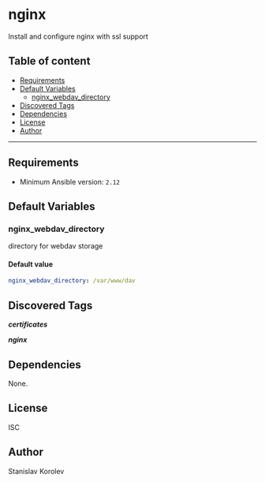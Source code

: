 # nginx

Install and configure nginx with ssl support

## Table of content

- [Requirements](#requirements)
- [Default Variables](#default-variables)
  - [nginx_webdav_directory](#nginx_webdav_directory)
- [Discovered Tags](#discovered-tags)
- [Dependencies](#dependencies)
- [License](#license)
- [Author](#author)

---

## Requirements

- Minimum Ansible version: `2.12`

## Default Variables

### nginx_webdav_directory

directory for webdav storage

#### Default value

```YAML
nginx_webdav_directory: /var/www/dav
```

## Discovered Tags

**_certificates_**

**_nginx_**


## Dependencies

None.

## License

ISC

## Author

Stanislav Korolev

